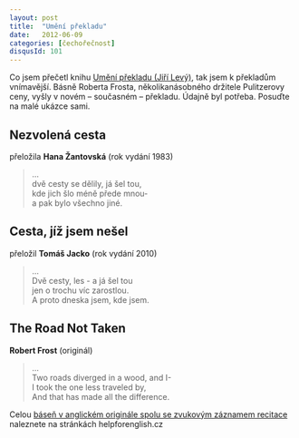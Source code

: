 ```yaml
---
layout: post
title:  "Umění překladu"
date:   2012-06-09
categories: [čechořečnost]
disqusId: 101
---
```

Co jsem přečetl knihu [Umění překladu (Jiří Levý)](https://www.goodreads.com/review/show/512066794?book_show_action=false), tak jsem k překladům vnímavější. Básně Roberta Frosta, několikanásobného držitele 
Pulitzerovy ceny, vyšly v novém – současném – překladu. Údajně byl potřeba. Posuďte na malé ukázce sami.
<!--more-->

Nezvolená cesta
------

přeložila __Hana Žantovská__ (rok vydání 1983)
> ...  
dvě cesty se dělily, já šel tou,  
kde jich šlo méně přede mnou-  
a pak bylo všechno jiné.

Cesta, jíž jsem nešel
------

přeložil __Tomáš Jacko__ (rok vydání 2010)
> ...  
Dvě cesty, les - a já šel tou  
jen o trochu víc zarostlou.  
A proto dneska jsem, kde jsem.

The Road Not Taken
------

__Robert Frost__ (originál)
> ...  
Two roads diverged in a wood, and I-  
I took the one less traveled by,  
And that has made all the difference.

Celou [báseň v anglickém originále spolu se zvukovým záznamem recitace](http://www.helpforenglish.cz/cetba/basne/c2007022804-robert-frost--the-road-not-taken.html) naleznete na stránkách helpforenglish.cz